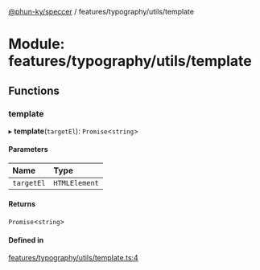 [@phun-ky/speccer](../README.md) / features/typography/utils/template

# Module: features/typography/utils/template

## Functions

### template

▸ **template**(`targetEl`): `Promise`<`string`\>

#### Parameters

| Name | Type |
| :------ | :------ |
| `targetEl` | `HTMLElement` |

#### Returns

`Promise`<`string`\>

#### Defined in

[features/typography/utils/template.ts:4](https://github.com/phun-ky/speccer/blob/main/src/features/typography/utils/template.ts#L4)
